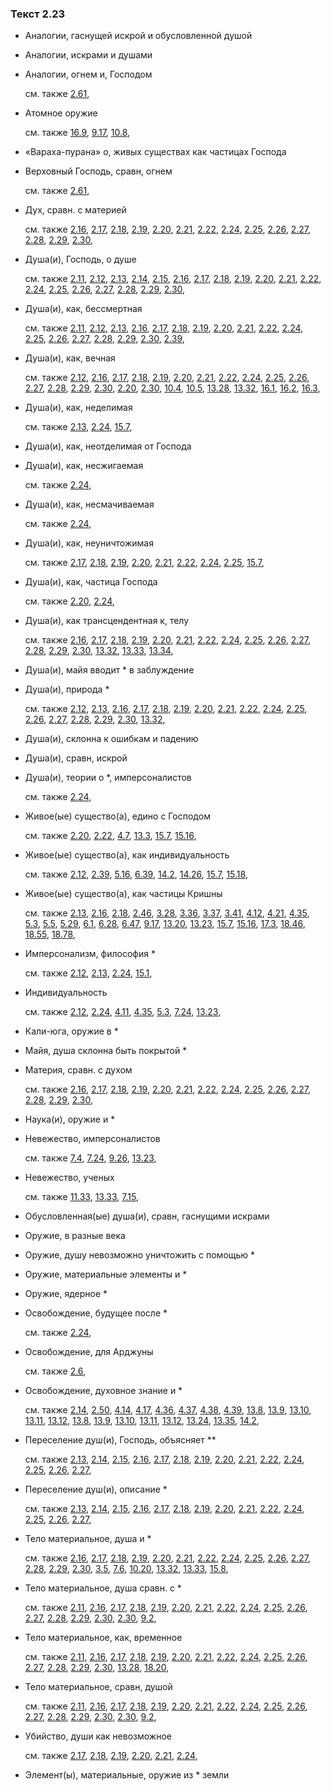 ### Текст 2.23
	
- Аналогии, гаснущей искрой и обусловленной душой

	
- Аналогии, искрами и душами

	
- Аналогии, огнем и, Господом

	см. также  [2.61](../02/0261.md), 
	
- Атомное оружие

	см. также  [16.9](../16/1609.md),  [9.17](../09/0917.md),  [10.8](../10/1008.md), 
	
- «Вараха-пурана» о, живых существах как частицах Господа

	
- Верховный Господь, сравн, огнем

	см. также  [2.61](../02/0261.md), 
	
- Дух, сравн. с материей

	см. также  [2.16](../02/0216.md),  [2.17](../02/0217.md),  [2.18](../02/0218.md),  [2.19](../02/0219.md),  [2.20](../02/0220.md),  [2.21](../02/0221.md),  [2.22](../02/0222.md),  [2.24](../02/0224.md),  [2.25](../02/0225.md),  [2.26](../02/0226.md),  [2.27](../02/0227.md),  [2.28](../02/0228.md),  [2.29](../02/0229.md),  [2.30](../02/0230.md), 
	
- Душа(и), Господь, о душе

	см. также  [2.11](../02/0211.md),  [2.12](../02/0212.md),  [2.13](../02/0213.md),  [2.14](../02/0214.md),  [2.15](../02/0215.md),  [2.16](../02/0216.md),  [2.17](../02/0217.md),  [2.18](../02/0218.md),  [2.19](../02/0219.md),  [2.20](../02/0220.md),  [2.21](../02/0221.md),  [2.22](../02/0222.md),  [2.24](../02/0224.md),  [2.25](../02/0225.md),  [2.26](../02/0226.md),  [2.27](../02/0227.md),  [2.28](../02/0228.md),  [2.29](../02/0229.md),  [2.30](../02/0230.md), 
	
- Душа(и), как, бессмертная

	см. также  [2.11](../02/0211.md),  [2.12](../02/0212.md),  [2.13](../02/0213.md),  [2.16](../02/0216.md),  [2.17](../02/0217.md),  [2.18](../02/0218.md),  [2.19](../02/0219.md),  [2.20](../02/0220.md),  [2.21](../02/0221.md),  [2.22](../02/0222.md),  [2.24](../02/0224.md),  [2.25](../02/0225.md),  [2.26](../02/0226.md),  [2.27](../02/0227.md),  [2.28](../02/0228.md),  [2.29](../02/0229.md),  [2.30](../02/0230.md),  [2.39](../02/0239.md), 
	
- Душа(и), как, вечная

	см. также  [2.12](../02/0212.md),  [2.16](../02/0216.md),  [2.17](../02/0217.md),  [2.18](../02/0218.md),  [2.19](../02/0219.md),  [2.20](../02/0220.md),  [2.21](../02/0221.md),  [2.22](../02/0222.md),  [2.24](../02/0224.md),  [2.25](../02/0225.md),  [2.26](../02/0226.md),  [2.27](../02/0227.md),  [2.28](../02/0228.md),  [2.29](../02/0229.md),  [2.30](../02/0230.md),  [2.20](../02/0220.md),  [2.30](../02/0230.md),  [10.4](../10/1004.md),  [10.5](../10/1005.md),  [13.28](../13/1328.md),  [13.32](../13/1332.md),  [16.1](../16/1601.md),  [16.2](../16/1602.md),  [16.3](../16/1603.md), 
	
- Душа(и), как, неделимая

	см. также  [2.13](../02/0213.md),  [2.24](../02/0224.md),  [15.7](../15/1507.md), 
	
- Душа(и), как, неотделимая от Господа

	
- Душа(и), как, несжигаемая

	см. также  [2.24](../02/0224.md), 
	
- Душа(и), как, несмачиваемая

	см. также  [2.24](../02/0224.md), 
	
- Душа(и), как, неуничтожимая

	см. также  [2.17](../02/0217.md),  [2.18](../02/0218.md),  [2.19](../02/0219.md),  [2.20](../02/0220.md),  [2.21](../02/0221.md),  [2.22](../02/0222.md),  [2.24](../02/0224.md),  [2.25](../02/0225.md),  [15.7](../15/1507.md), 
	
- Душа(и), как, частица Господа

	см. также  [2.20](../02/0220.md),  [2.24](../02/0224.md), 
	
- Душа(и), как трансцендентная к, телу

	см. также  [2.16](../02/0216.md),  [2.17](../02/0217.md),  [2.18](../02/0218.md),  [2.19](../02/0219.md),  [2.20](../02/0220.md),  [2.21](../02/0221.md),  [2.22](../02/0222.md),  [2.24](../02/0224.md),  [2.25](../02/0225.md),  [2.26](../02/0226.md),  [2.27](../02/0227.md),  [2.28](../02/0228.md),  [2.29](../02/0229.md),  [2.30](../02/0230.md),  [13.32](../13/1332.md),  [13.33](../13/1333.md),  [13.34](../13/1334.md), 
	
- Душа(и), майя вводит * в заблуждение

	
- Душа(и), природа *

	см. также  [2.12](../02/0212.md),  [2.13](../02/0213.md),  [2.16](../02/0216.md),  [2.17](../02/0217.md),  [2.18](../02/0218.md),  [2.19](../02/0219.md),  [2.20](../02/0220.md),  [2.21](../02/0221.md),  [2.22](../02/0222.md),  [2.24](../02/0224.md),  [2.25](../02/0225.md),  [2.26](../02/0226.md),  [2.27](../02/0227.md),  [2.28](../02/0228.md),  [2.29](../02/0229.md),  [2.30](../02/0230.md),  [13.32](../13/1332.md), 
	
- Душа(и), склонна к ошибкам и падению

	
- Душа(и), сравн, искрой

	
- Душа(и), теории о *, имперсоналистов

	см. также  [2.24](../02/0224.md), 
	
- Живое(ые) существо(а), едино с Господом

	см. также  [2.20](../02/0220.md),  [2.22](../02/0222.md),  [4.7](../04/0407.md),  [13.3](../13/1303.md),  [15.7](../15/1507.md),  [15.16](../15/1516.md), 
	
- Живое(ые) существо(а), как индивидуальность

	см. также  [2.12](../02/0212.md),  [2.39](../02/0239.md),  [5.16](../05/0516.md),  [6.39](../06/0639.md),  [14.2](../14/1402.md),  [14.26](../14/1426.md),  [15.7](../15/1507.md),  [15.18](../15/1518.md), 
	
- Живое(ые) существо(а), как частицы Кришны

	см. также  [2.13](../02/0213.md),  [2.16](../02/0216.md),  [2.18](../02/0218.md),  [2.46](../02/0246.md),  [3.28](../03/0328.md),  [3.36](../03/0336.md),  [3.37](../03/0337.md),  [3.41](../03/0341.md),  [4.12](../04/0412.md),  [4.21](../04/0421.md),  [4.35](../04/0435.md),  [5.3](../05/0503.md),  [5.5](../05/0505.md),  [5.29](../05/0529.md),  [6.1](../06/0601.md),  [6.28](../06/0628.md),  [6.47](../06/0647.md),  [9.17](../09/0917.md),  [13.20](../13/1320.md),  [13.23](../13/1323.md),  [15.7](../15/1507.md),  [15.16](../15/1516.md),  [17.3](../17/1703.md),  [18.46](../18/1846.md),  [18.55](../18/1855.md),  [18.78](../18/1878.md), 
	
- Имперсонализм, философия *

	см. также  [2.12](../02/0212.md),  [2.13](../02/0213.md),  [2.24](../02/0224.md),  [15.1](../15/1501.md), 
	
- Индивидуальность

	см. также  [2.12](../02/0212.md),  [2.24](../02/0224.md),  [4.11](../04/0411.md),  [4.35](../04/0435.md),  [5.3](../05/0503.md),  [7.24](../07/0724.md),  [13.23](../13/1323.md), 
	
- Кали-юга, оружие в *

	
- Майя, душа склонна быть покрытой *

	
- Материя, сравн. с духом

	см. также  [2.16](../02/0216.md),  [2.17](../02/0217.md),  [2.18](../02/0218.md),  [2.19](../02/0219.md),  [2.20](../02/0220.md),  [2.21](../02/0221.md),  [2.22](../02/0222.md),  [2.24](../02/0224.md),  [2.25](../02/0225.md),  [2.26](../02/0226.md),  [2.27](../02/0227.md),  [2.28](../02/0228.md),  [2.29](../02/0229.md),  [2.30](../02/0230.md), 
	
- Наука(и), оружие и *

	
- Невежество, имперсоналистов

	см. также  [7.4](../07/0704.md),  [7.24](../07/0724.md),  [9.26](../09/0926.md),  [13.23](../13/1323.md), 
	
- Невежество, ученых

	см. также  [11.33](../11/1133.md),  [13.33](../13/1333.md),  [7.15](../07/0715.md), 
	
- Обусловленная(ые) душа(и), сравн, гаснущими искрами

	
- Оружие, в разные века

	
- Оружие, душу невозможно уничтожить с помощью *

	
- Оружие, материальные элементы и *

	
- Оружие, ядерное *

	
- Освобождение, будущее после *

	см. также  [2.24](../02/0224.md), 
	
- Освобождение, для Арджуны

	см. также  [2.6](../02/0206.md), 
	
- Освобождение, духовное знание и *

	см. также  [2.14](../02/0214.md),  [2.50](../02/0250.md),  [4.14](../04/0414.md),  [4.17](../04/0417.md),  [4.36](../04/0436.md),  [4.37](../04/0437.md),  [4.38](../04/0438.md),  [4.39](../04/0439.md),  [13.8](../13/1308.md),  [13.9](../13/1309.md),  [13.10](../13/1310.md),  [13.11](../13/1311.md),  [13.12](../13/1312.md),  [13.8](../13/1308.md),  [13.9](../13/1309.md),  [13.10](../13/1310.md),  [13.11](../13/1311.md),  [13.12](../13/1312.md),  [13.24](../13/1324.md),  [13.35](../13/1335.md),  [14.2](../14/1402.md), 
	
- Переселение душ(и), Господь, объясняет **

	см. также  [2.13](../02/0213.md),  [2.14](../02/0214.md),  [2.15](../02/0215.md),  [2.16](../02/0216.md),  [2.17](../02/0217.md),  [2.18](../02/0218.md),  [2.19](../02/0219.md),  [2.20](../02/0220.md),  [2.21](../02/0221.md),  [2.22](../02/0222.md),  [2.24](../02/0224.md),  [2.25](../02/0225.md),  [2.26](../02/0226.md),  [2.27](../02/0227.md), 
	
- Переселение душ(и), описание *

	см. также  [2.13](../02/0213.md),  [2.14](../02/0214.md),  [2.15](../02/0215.md),  [2.16](../02/0216.md),  [2.17](../02/0217.md),  [2.18](../02/0218.md),  [2.19](../02/0219.md),  [2.20](../02/0220.md),  [2.21](../02/0221.md),  [2.22](../02/0222.md),  [2.24](../02/0224.md),  [2.25](../02/0225.md),  [2.26](../02/0226.md),  [2.27](../02/0227.md), 
	
- Тело материальное, душа и *

	см. также  [2.16](../02/0216.md),  [2.17](../02/0217.md),  [2.18](../02/0218.md),  [2.19](../02/0219.md),  [2.20](../02/0220.md),  [2.21](../02/0221.md),  [2.22](../02/0222.md),  [2.24](../02/0224.md),  [2.25](../02/0225.md),  [2.26](../02/0226.md),  [2.27](../02/0227.md),  [2.28](../02/0228.md),  [2.29](../02/0229.md),  [2.30](../02/0230.md),  [3.5](../03/0305.md),  [7.6](../07/0706.md),  [10.20](../10/1020.md),  [13.32](../13/1332.md),  [13.33](../13/1333.md),  [15.8](../15/1508.md), 
	
- Тело материальное, душа сравн. с *

	см. также  [2.11](../02/0211.md),  [2.16](../02/0216.md),  [2.17](../02/0217.md),  [2.18](../02/0218.md),  [2.19](../02/0219.md),  [2.20](../02/0220.md),  [2.21](../02/0221.md),  [2.22](../02/0222.md),  [2.24](../02/0224.md),  [2.25](../02/0225.md),  [2.26](../02/0226.md),  [2.27](../02/0227.md),  [2.28](../02/0228.md),  [2.29](../02/0229.md),  [2.30](../02/0230.md),  [2.30](../02/0230.md),  [9.2](../09/0902.md), 
	
- Тело материальное, как, временное

	см. также  [2.11](../02/0211.md),  [2.16](../02/0216.md),  [2.17](../02/0217.md),  [2.18](../02/0218.md),  [2.19](../02/0219.md),  [2.20](../02/0220.md),  [2.21](../02/0221.md),  [2.22](../02/0222.md),  [2.24](../02/0224.md),  [2.25](../02/0225.md),  [2.26](../02/0226.md),  [2.27](../02/0227.md),  [2.28](../02/0228.md),  [2.29](../02/0229.md),  [2.30](../02/0230.md),  [13.28](../13/1328.md),  [18.20](../18/1820.md), 
	
- Тело материальное, сравн, душой

	см. также  [2.11](../02/0211.md),  [2.16](../02/0216.md),  [2.17](../02/0217.md),  [2.18](../02/0218.md),  [2.19](../02/0219.md),  [2.20](../02/0220.md),  [2.21](../02/0221.md),  [2.22](../02/0222.md),  [2.24](../02/0224.md),  [2.25](../02/0225.md),  [2.26](../02/0226.md),  [2.27](../02/0227.md),  [2.28](../02/0228.md),  [2.29](../02/0229.md),  [2.30](../02/0230.md),  [2.30](../02/0230.md),  [9.2](../09/0902.md), 
	
- Убийство, души как невозможное

	см. также  [2.17](../02/0217.md),  [2.18](../02/0218.md),  [2.19](../02/0219.md),  [2.20](../02/0220.md),  [2.21](../02/0221.md),  [2.24](../02/0224.md), 
	
- Элемент(ы), материальные, оружие из * земли

